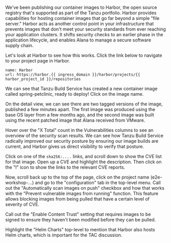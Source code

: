 We've been publishing our container images to Harbor, the open source registry that's supported as part of the Tanzu portfolio. Harbor provides capabilities for hosting container images that go far beyond a simple "file server."  Harbor acts as another control point in your infrastructure that prevents images that don't meet your security standards from ever reaching your application clusters.  It shifts security checks to an earlier phase in the application lifecycle, and enables Alana to manage a secure software supply chain.

Let's look at Harbor to see how this works. Click the link below to navigate to your project page in Harbor.

```dashboard:reload-dashboard
name: Harbor
url: https://harbor.{{ ingress_domain }}/harbor/projects/{{ harbor_project_id }}/repositories
```

We can see that Tanzu Build Service has created a new container image called spring-petclinic, ready to deploy! Click on the image name.

On the detail view, we can see there are two tagged versions of the image, published a few minutes apart. The first image was produced using the base OS layer from a few months ago, and the second image was built using the recent patched image that Alana received from VMware.

Hover over the "X Total" count in the Vulnerabilities columns to see an overview of the security scan results. We can see how Tanzu Build Service radically improved our security posture by ensuring our image builds are current, and Harbor gives us direct visibility to verify that posture.

Click on one of the `sha256:....` links, and scroll down to show the CVE list for that image.  Open up a CVE and highlight the description.  Then click on the "I" icon to show the links to the relevant CVE reports.

Now, scroll back up to the top of the page, click on the project name (e2e-workshop-...) and go to the "configuration" tab in the top-level menu.  Call out the "Automatically scan images on push" checkbox and how that works with the "Prevent vulnerable images from running" function.  This feature allows blocking images from being pulled that have a certain level of severity of CVE.

Call out the "Enable Content Trust" setting that requires images to be signed to ensure they haven't been modified before they can be pulled.

Highlight the "Helm Charts" top-level to mention that Harbor also hosts Helm charts, which is important for the TAC discussion.